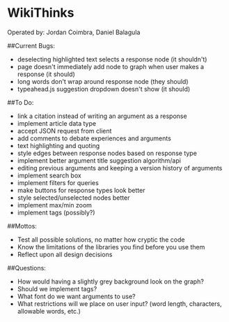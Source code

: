WikiThinks
=====
Operated by: Jordan Coimbra, Daniel Balagula

##Current Bugs:
- deselecting highlighted text selects a response node (it shouldn't)
- page doesn't immediately add node to graph when user makes a response (it should)
- long words don't wrap around response node (they should)
- typeahead.js suggestion dropdown doesn't show (it should)

##To Do:
- link a citation instead of writing an argument as a response
- implement article data type
- accept JSON request from client
- add comments to debate experiences and arguments
- text highlighting and quoting
- style edges between response nodes based on response type
- implement better argument title suggestion algorithm/api
- editing previous arguments and keeping a version history of arguments
- implement search box
- implement filters for queries
- make buttons for response types look better
- style selected/unselected nodes better
- implement max/min zoom
- implement tags (possibly?)

##Mottos:
- Test all possible solutions, no matter how cryptic the code
- Know the limitations of the libraries you find before you use them
- Reflect upon all design decisions

##Questions:
- How would having a slightly grey background look on the graph?
- Should we implement tags?
- What font do we want arguments to use?
- What restrictions will we place on user input? (word length, characters, allowable words, etc.)
